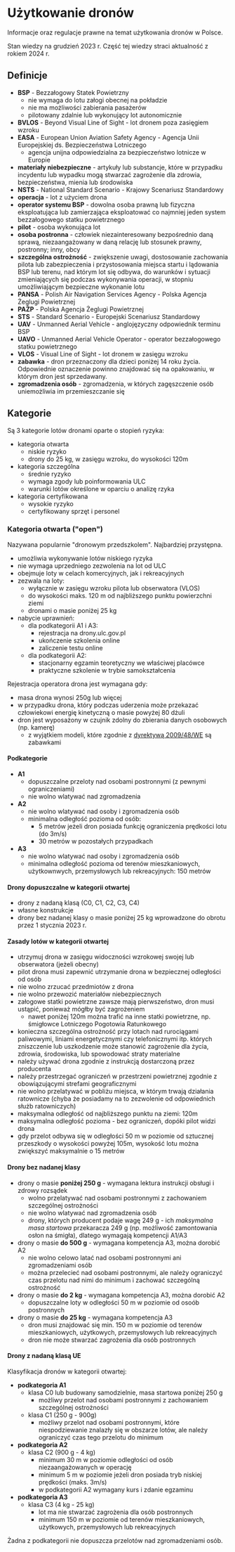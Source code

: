 # Użytkowanie dronów

Informacje oraz regulacje prawne na temat użytkowania dronów w Polsce.

Stan wiedzy na grudzień 2023 r. Część tej wiedzy straci aktualność z rokiem 2024 r.

## Definicje

- **BSP** - Bezzałogowy Statek Powietrzny
  - nie wymaga do lotu załogi obecnej na pokładzie
  - nie ma możliwości zabierania pasażerów
  - pilotowany zdalnie lub wykonujący lot autonomicznie
- **BVLOS** - Beyond Visual Line of Sight - lot dronem poza zasięgiem wzroku
- **EASA** - European Union Aviation Safety Agency - Agencja Unii Europejskiej ds. Bezpieczeństwa Lotniczego
  - agencja unijna odpowiedzialna za bezpieczeństwo lotnicze w Europie
- **materiały niebezpieczne** - artykuły lub substancje, które w przypadku incydentu lub wypadku mogą stwarzać zagrożenie dla zdrowia, bezpieczeństwa, mienia lub środowiska
- **NSTS** - National Standard Scenario - Krajowy Scenariusz Standardowy
- **operacja** - lot z użyciem drona
- **operator systemu BSP** - dowolna osoba prawną lub fizyczna eksploatująca lub zamierzająca eksploatować co najmniej jeden system bezzałogowego statku powietrznego
- **pilot** - osoba wykonująca lot
- **osoba postronna** - człowiek niezainteresowany bezpośrednio daną sprawą, niezaangażowany w daną relację lub stosunek prawny, postronny; inny, obcy
- **szczególna ostrożność** - zwiększenie uwagi, dostosowanie zachowania pilota lub zabezpieczenia i przystosowania miejsca startu i lądowania BSP lub terenu, nad którym lot się odbywa, do warunków i sytuacji zmieniających się podczas wykonywania operacji, w stopniu umożliwiającym bezpieczne wykonanie lotu
- **PANSA** - Polish Air Navigation Services Agency - Polska Agencja Żeglugi Powietrznej
- **PAŻP** - Polska Agencja Żeglugi Powietrznej
- **STS** - Standard Scenario - Europejski Scenariusz Standardowy
- **UAV** - Unmanned Aerial Vehicle - anglojęzyczny odpowiednik terminu BSP
- **UAVO** - Unmanned Aerial Vehicle Operator - operator bezzałogowego statku powietrznego
- **VLOS** - Visual Line of Sight - lot dronem w zasięgu wzroku
- **zabawka** - dron przeznaczony dla dzieci poniżej 14 roku życia. Odpowiednie oznaczenie powinno znajdować się na opakowaniu, w którym dron jest sprzedawany.
- **zgromadzenia osób** - zgromadzenia, w których zagęszczenie osób uniemożliwia im przemieszczanie się

## Kategorie

Są 3 kategorie lotów dronami oparte o stopień ryzyka:

- kategoria otwarta
  - niskie ryzyko
  - drony do 25 kg, w zasięgu wzroku, do wysokości 120m
- kategoria szczególna
  - średnie ryzyko
  - wymaga zgody lub poinformowania ULC
  - warunki lotów określone w oparciu o analizę rzyka
- kategoria certyfikowana
  - wysokie ryzyko
  - certyfikowany sprzęt i personel

### Kategoria otwarta ("open")

Nazywana popularnie "dronowym przedszkolem". Najbardziej przystępna.

- umożliwia wykonywanie lotów niskiego ryzyka
- nie wymaga uprzedniego zezwolenia na lot od ULC
- obejmuje loty w celach komercyjnych, jak i rekreacyjnych
- zezwala na loty:
  - wyłącznie w zasięgu wzroku pilota lub obserwatora (VLOS)
  - do wysokości maks. 120 m od najbliższego punktu powierzchni ziemi
  - dronami o masie poniżej 25 kg
- nabycie uprawnień:
  - dla podkategorii A1 i A3:
    - rejestracja na drony.ulc.gov.pl
    - ukończenie szkolenia online
    - zaliczenie testu online
  - dla podkategorii A2:
    - stacjonarny egzamin teoretyczny we właściwej placówce
    - praktyczne szkolenie w trybie samokształcenia

Rejestracja operatora drona jest wymagana gdy:

- masa drona wynosi 250g lub więcej
- w przypadku drona, który podczas uderzenia może przekazać człowiekowi energię kinetyczną o masie powyżej 80 dżuli
- dron jest wyposażony w czujnik zdolny do zbierania danych osobowych (np. kamerę)
  - z wyjątkiem modeli, które zgodnie z [dyrektywą 2009/48/WE](https://eur-lex.europa.eu/legal-content/PL/TXT/?uri=CELEX%3A32009L0048) są zabawkami

#### Podkategorie

- **A1**
  - dopuszczalne przeloty nad osobami postronnymi (z pewnymi ograniczeniami)
  - nie wolno wlatywać nad zgromadzenia
- **A2**
  - nie wolno wlatywać nad osoby i zgromadzenia osób
  - minimalna odległość pozioma od osób:
    - 5 metrów jeżeli dron posiada funkcję ograniczenia prędkości lotu (do 3m/s)
    - 30 metrów w pozostałych przypadkach
- **A3**
  - nie wolno wlatywać nad osoby i zgromadzenia osób
  - minimalna odległość pozioma od terenów mieszkaniowych, użytkownwych, przemysłowych lub rekreacyjnych: 150 metrów

#### Drony dopuszczalne w kategorii otwartej

- drony z nadaną klasą (C0, C1, C2, C3, C4)
- własne konstrukcje
- drony bez nadanej klasy o masie poniżej 25 kg wprowadzone do obrotu przez 1 stycznia 2023 r.

#### Zasady lotów w kategorii otwartej

- utrzymuj drona w zasięgu widoczności wzrokowej swojej lub obserwatora (jeżeli obecny)
- pilot drona musi zapewnić utrzymanie drona w bezpiecznej odległości od osób
- nie wolno zrzucać przedmiotów z drona
- nie wolno przewozić materiałów niebezpiecznych
- załogowe statki powietrzne zawsze mają pierwszeństwo, dron musi ustąpić, ponieważ mógłby być zagrożeniem
  - nawet poniżej 120m można trafić na inne statki powietrzne, np. śmigłowce Lotniczego Pogotowia Ratunkowego
- konieczna szczególna ostrożność przy lotach nad rurociągami paliwowymi, liniami energetycznymi czy telefonicznymi itp. których zniszczenie lub uszkodzenie może stanowić zagrożenie dla życia, zdrowia, środowiska, lub spowodować straty materialne
- należy używać drona zgodnie z instrukcją dostarczoną przez producenta
- należy przestrzegać ograniczeń w przestrzeni powietrznej zgodnie z obowiązującymi strefami geograficznymi
- nie wolno przelatywać w pobliżu miejsca, w którym trwają działania ratownicze (chyba że posiadamy na to zezwolenie od odpowiednich służb ratowniczych)
- maksymalna odległość od najbliższego punktu na ziemi: 120m
- maksymalna odległość pozioma - bez ograniczeń, dopóki pilot widzi drona
- gdy przelot odbywa się w odległości 50 m w poziomie od sztucznej przeszkody o wysokości powyżej 105m, wysokość lotu można zwiększyć maksymalnie o 15 metrów

#### Drony bez nadanej klasy

- drony o masie **poniżej 250 g** - wymagana lektura instrukcji obsługi i zdrowy rozsądek
  - wolno przelatywać nad osobami postronnymi z zachowaniem szczególnej ostrożności
  - nie wolno wlatywać nad zgromadzenia osób
  - drony, których producent podaje wagę 249 g - ich _maksymalna masa startowa_ przekaracza 249 g (np. możliwość zamontowania osłon na śmigła), dlatego wymagają kompetencji A1/A3
- drony o masie **do 500 g** - wymagana kompetencja A3, można dorobić A2
  - nie wolno celowo latać nad osobami postronnymi ani zgromadzeniami osób
  - można przelecieć nad osobami postronnymi, ale należy ograniczyć czas przelotu nad nimi do minimum i zachować szczególną ostrożność
- drony o masie **do 2 kg** - wymagana kompetencja A3, można dorobić A2
  - dopuszczalne loty w odległości 50 m w poziomie od osoób postronnych
- drony o masie **do 25 kg** - wymagana kompetencja A3
  - dron musi znajdować się min. 150 m w poziomie od terenów mieszkaniowych, użytkowych, przemysłowych lub rekreacyjnych
  - dron nie może stwarzać zagrożenia dla osób postronnych
  
#### Drony z nadaną klasą UE

Klasyfikacja dronów w kategorii otwartej:

- **podkategoria A1**
  - klasa C0 lub budowany samodzielnie, masa startowa poniżej 250 g
    - możliwy przelot nad osobami postronnymi z zachowaniem szczególnej ostrożności
  - klasa C1 (250 g - 900g)
    - możliwy przelot nad osobami postronnymi, które niespodziewanie znalazły się w obszarze lotów, ale należy ograniczyć czas tego przelotu do minimum
- **podkategoria A2**
  - klasa C2 (900 g - 4 kg)
    - minimum 30 m w poziomie odległości od osób niezaangażowanych w operację
    - minimum 5 m w poziomie jeżeli dron posiada tryb niskiej prędkości (maks. 3m/s)
    - w podkategorii A2 wymagany kurs i zdanie egzaminu
- **podkategoria A3**
  - klasa C3 (4 kg - 25 kg)
    - lot ma nie stwarzać zagrożenia dla osób postronnych
    - minimum 150 m w poziomie od terenów mieszkaniowych, użytkowych, przemysłowych lub rekreacyjnych

Żadna z podkategorii nie dopuszcza przelotów nad zgromadzeniami osób.
